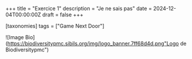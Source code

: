 +++
title = "Exercice 1"
description = "Je ne sais pas"
date = 2024-12-04T00:00:00Z
draft = false
+++

[taxonomies]
tags = ["Game Next Door"]

![Image Bio](https://biodiversitypmc.sibils.org/img/logo_banner.7ff68d4d.png"Logo de Biodiversitypmc")
